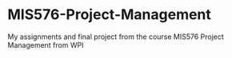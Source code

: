 # MIS576-Project-Management
My assignments and final project from the course MIS576 Project Management from WPI
